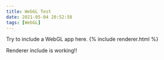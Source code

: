 ```yaml
---
title: WebGL Test
date: 2021-05-04 20:52:58 
tags: [WebGL]
---
```


Try to include a WebGL app here.
{% include renderer.html %}

Renderer include is working!!
